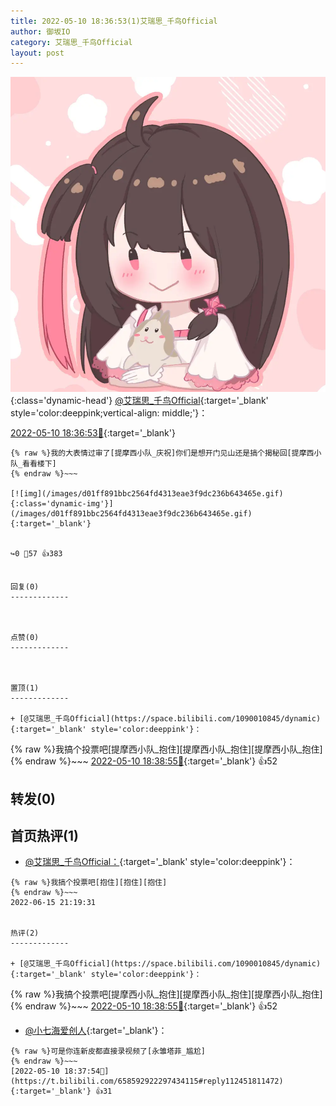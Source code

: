 ```yaml
---
title: 2022-05-10 18:36:53(1)艾瑞思_千鸟Official
author: 御坂IO
category: 艾瑞思_千鸟Official
layout: post
---
```


![img](/images/7e08840c56f251de28bdf766b647bd5fe9a5d50a.jpg){:class='dynamic-head'}
[@艾瑞思_千鸟Official](https://space.bilibili.com/1090010845/dynamic){:target='_blank' style='color:deeppink;vertical-align: middle;'}：

[2022-05-10 18:36:53🔗](https://t.bilibili.com/658592922297434115){:target='_blank'}

~~~
{% raw %}我的大表情过审了[提摩西小队_庆祝]你们是想开门见山还是搞个揭秘回[提摩西小队_看看楼下]
{% endraw %}~~~

[![img](/images/d01ff891bbc2564fd4313eae3f9dc236b643465e.gif){:class='dynamic-img'}](/images/d01ff891bbc2564fd4313eae3f9dc236b643465e.gif){:target='_blank'}


↪️0 💬57 👍383


回复(0)
-------------



点赞(0)
-------------



置顶(1)
-------------

+ [@艾瑞思_千鸟Official](https://space.bilibili.com/1090010845/dynamic){:target='_blank' style='color:deeppink'}：
~~~
{% raw %}我搞个投票吧[提摩西小队_抱住][提摩西小队_抱住][提摩西小队_抱住]
{% endraw %}~~~
[2022-05-10 18:38:55🔗](https://t.bilibili.com/658592922297434115#reply112452096672){:target='_blank'} 👍52


转发(0)
-------------



首页热评(1)
-------------

+ [@艾瑞思_千鸟Official：](https://space.bilibili.com/1090010845/dynamic){:target='_blank' style='color:deeppink'}：
~~~
{% raw %}我搞个投票吧[抱住][抱住][抱住]
{% endraw %}~~~
2022-06-15 21:19:31


热评(2)
-------------

+ [@艾瑞思_千鸟Official](https://space.bilibili.com/1090010845/dynamic){:target='_blank' style='color:deeppink'}：
~~~
{% raw %}我搞个投票吧[提摩西小队_抱住][提摩西小队_抱住][提摩西小队_抱住]
{% endraw %}~~~
[2022-05-10 18:38:55🔗](https://t.bilibili.com/658592922297434115#reply112452096672){:target='_blank'} 👍52
+ [@小七海爱创人](https://space.bilibili.com/12072645/dynamic){:target='_blank'}：
~~~
{% raw %}可是你连新皮都直接录视频了[永雏塔菲_尴尬]
{% endraw %}~~~
[2022-05-10 18:37:54🔗](https://t.bilibili.com/658592922297434115#reply112451811472){:target='_blank'} 👍31



